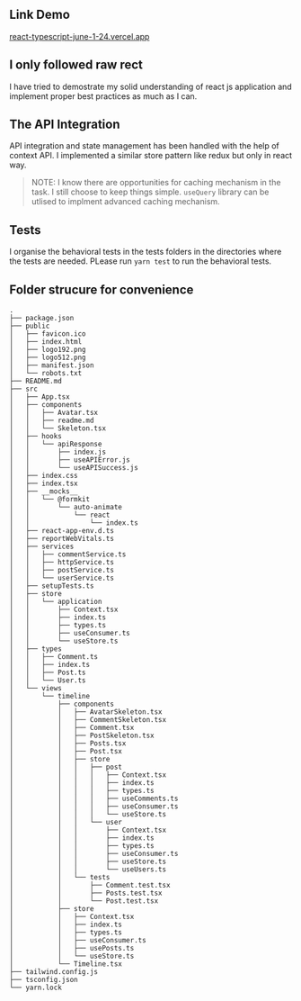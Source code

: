 ## Link Demo

[react-typescript-june-1-24.vercel.app](https://react-typescript-june-1-24.vercel.app/)

## I only followed raw rect

I have tried to demostrate my solid understanding of react js application and implement proper best practices as much as I can.

## The API Integration

API integration and state management has been handled with the help of context API. I implemented a similar store pattern like redux but only in react way.

> NOTE: I know there are opportunities for caching mechanism in the task. I still choose to keep things simple. `useQuery` library can be utlised to implment advanced caching mechanism.

## Tests

I organise the behavioral tests in the tests folders in the directories where the tests are needed. PLease run `yarn test` to run the behavioral tests.

## Folder strucure for convenience


```
.
├── package.json
├── public
│   ├── favicon.ico
│   ├── index.html
│   ├── logo192.png
│   ├── logo512.png
│   ├── manifest.json
│   └── robots.txt
├── README.md
├── src
│   ├── App.tsx
│   ├── components
│   │   ├── Avatar.tsx
│   │   ├── readme.md
│   │   └── Skeleton.tsx
│   ├── hooks
│   │   └── apiResponse
│   │       ├── index.js
│   │       ├── useAPIError.js
│   │       └── useAPISuccess.js
│   ├── index.css
│   ├── index.tsx
│   ├── __mocks__
│   │   └── @formkit
│   │       └── auto-animate
│   │           └── react
│   │               └── index.ts
│   ├── react-app-env.d.ts
│   ├── reportWebVitals.ts
│   ├── services
│   │   ├── commentService.ts
│   │   ├── httpService.ts
│   │   ├── postService.ts
│   │   └── userService.ts
│   ├── setupTests.ts
│   ├── store
│   │   └── application
│   │       ├── Context.tsx
│   │       ├── index.ts
│   │       ├── types.ts
│   │       ├── useConsumer.ts
│   │       └── useStore.ts
│   ├── types
│   │   ├── Comment.ts
│   │   ├── index.ts
│   │   ├── Post.ts
│   │   └── User.ts
│   └── views
│       └── timeline
│           ├── components
│           │   ├── AvatarSkeleton.tsx
│           │   ├── CommentSkeleton.tsx
│           │   ├── Comment.tsx
│           │   ├── PostSkeleton.tsx
│           │   ├── Posts.tsx
│           │   ├── Post.tsx
│           │   ├── store
│           │   │   ├── post
│           │   │   │   ├── Context.tsx
│           │   │   │   ├── index.ts
│           │   │   │   ├── types.ts
│           │   │   │   ├── useComments.ts
│           │   │   │   ├── useConsumer.ts
│           │   │   │   └── useStore.ts
│           │   │   └── user
│           │   │       ├── Context.tsx
│           │   │       ├── index.ts
│           │   │       ├── types.ts
│           │   │       ├── useConsumer.ts
│           │   │       ├── useStore.ts
│           │   │       └── useUsers.ts
│           │   └── tests
│           │       ├── Comment.test.tsx
│           │       ├── Posts.test.tsx
│           │       └── Post.test.tsx
│           ├── store
│           │   ├── Context.tsx
│           │   ├── index.ts
│           │   ├── types.ts
│           │   ├── useConsumer.ts
│           │   ├── usePosts.ts
│           │   └── useStore.ts
│           └── Timeline.tsx
├── tailwind.config.js
├── tsconfig.json
└── yarn.lock
```
